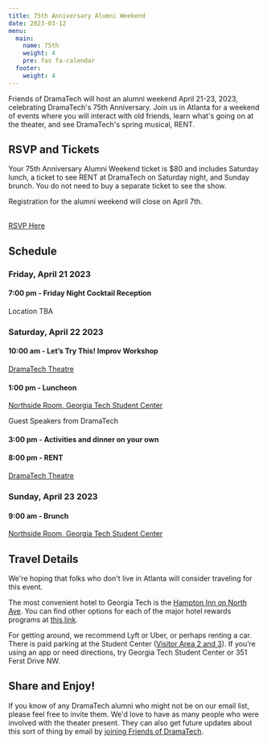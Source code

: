 ```yaml
---
title: 75th Anniversary Alumni Weekend
date: 2023-03-12
menu:
  main:
    name: 75th
    weight: 4
    pre: fas fa-calendar
  footer:
    weight: 4
---
```

Friends of DramaTech will host an alumni weekend April 21-23, 2023, celebrating DramaTech's 75th Anniversary. Join us in Atlanta for a weekend of events where you will interact with old friends, learn what's going on at the theater, and see DramaTech's spring musical, RENT.

## RSVP and Tickets
Your 75th Anniversary Alumni Weekend ticket is $80 and includes Saturday lunch, a ticket to see RENT at DramaTech on Saturday night, and Sunday brunch. You do not need to buy a separate ticket to see the show.

Registration for the alumni weekend will close on April 7th.

<br/>
<a class="large-button" href="https://friendsofdt.square.site/" target="_new">RSVP Here</a>

## Schedule
### Friday, April 21 2023
#### 7:00 pm - Friday Night Cocktail Reception
Location TBA

### Saturday, April 22 2023
#### 10:00 am - Let’s Try This! Improv Workshop
[DramaTech Theatre](https://map.gatech.edu/?id=82#!ct/56246,15646?m/186300?s/?sbc)

#### 1:00 pm - Luncheon
[Northside Room, Georgia Tech Student Center](https://map.gatech.edu/?id=82#!ct/56246,15646?m/598721?s/?sbc/)

Guest Speakers from DramaTech

#### 3:00 pm - Activities and dinner on your own

#### 8:00 pm - RENT
[DramaTech Theatre](https://map.gatech.edu/?id=82#!ct/56246,15646?m/186300?s/?sbc)

### Sunday, April 23 2023
#### 9:00 am - Brunch
[Northside Room, Georgia Tech Student Center](https://map.gatech.edu/?id=82#!ct/56246,15646?m/598721?s/?sbc/)

## Travel Details
We're hoping that folks who don't live in Atlanta will consider traveling for this event.

The most convenient hotel to Georgia Tech is the [Hampton Inn on North Ave](https://www.hilton.com/en/hotels/atlgthx-hampton-atlanta-georgia-tech-downtown/hotel-location/). You can find other options for each of the major hotel rewards programs at [this link](https://docs.google.com/document/d/1qOdz8mpclvKjfFOoXJSmZJsmib2g2Wte5bT3vBGQWlU).

For getting around, we recommend Lyft or Uber, or perhaps renting a car. There is paid parking at the Student Center ([Visitor Area 2 and 3](https://www.pts.gatech.edu/parking/visitor-parking/)). If you’re using an app or need directions, try Georgia Tech Student Center or 351 Ferst Drive NW.

## Share and Enjoy!
If you know of any DramaTech alumni who might not be on our email list, please feel free to invite them. We'd love to have as many people who were involved with the theater present. They can also get future updates about this sort of thing by email by [joining Friends of DramaTech](https://friendsofdt.org/join).

